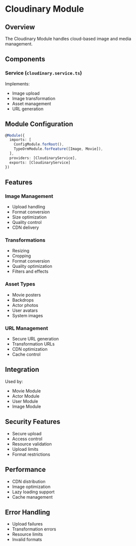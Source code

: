 # Cloudinary Module

## Overview
The Cloudinary Module handles cloud-based image and media management.

## Components

### Service (`cloudinary.service.ts`)
Implements:
- Image upload
- Image transformation
- Asset management
- URL generation

## Module Configuration
```typescript
@Module({
  imports: [
    ConfigModule.forRoot(),
    TypeOrmModule.forFeature([Image, Movie]),
  ],
  providers: [CloudinaryService],
  exports: [CloudinaryService]
})
```

## Features

### Image Management
- Upload handling
- Format conversion
- Size optimization
- Quality control
- CDN delivery

### Transformations
- Resizing
- Cropping
- Format conversion
- Quality optimization
- Filters and effects

### Asset Types
- Movie posters
- Backdrops
- Actor photos
- User avatars
- System images

### URL Management
- Secure URL generation
- Transformation URLs
- CDN optimization
- Cache control

## Integration
Used by:
- Movie Module
- Actor Module
- User Module
- Image Module

## Security Features
- Secure upload
- Access control
- Resource validation
- Upload limits
- Format restrictions

## Performance
- CDN distribution
- Image optimization
- Lazy loading support
- Cache management

## Error Handling
- Upload failures
- Transformation errors
- Resource limits
- Invalid formats
